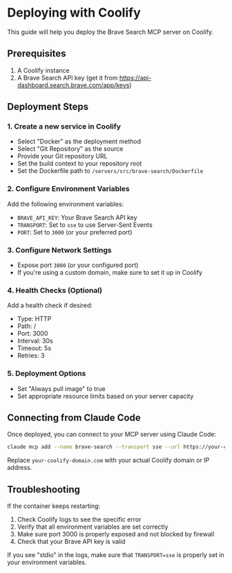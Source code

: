 # Deploying with Coolify

This guide will help you deploy the Brave Search MCP server on Coolify.

## Prerequisites

1. A Coolify instance
2. A Brave Search API key (get it from https://api-dashboard.search.brave.com/app/keys)

## Deployment Steps

### 1. Create a new service in Coolify

- Select "Docker" as the deployment method
- Select "Git Repository" as the source
- Provide your Git repository URL
- Set the build context to your repository root
- Set the Dockerfile path to `/servers/src/brave-search/Dockerfile`

### 2. Configure Environment Variables

Add the following environment variables:

- `BRAVE_API_KEY`: Your Brave Search API key
- `TRANSPORT`: Set to `sse` to use Server-Sent Events
- `PORT`: Set to `3000` (or your preferred port)

### 3. Configure Network Settings

- Expose port `3000` (or your configured port)
- If you're using a custom domain, make sure to set it up in Coolify

### 4. Health Checks (Optional)

Add a health check if desired:
- Type: HTTP
- Path: /
- Port: 3000
- Interval: 30s
- Timeout: 5s
- Retries: 3

### 5. Deployment Options

- Set "Always pull image" to true
- Set appropriate resource limits based on your server capacity

## Connecting from Claude Code

Once deployed, you can connect to your MCP server using Claude Code:

```bash
claude mcp add --name brave-search --transport sse --url https://your-coolify-domain.com:3000
```

Replace `your-coolify-domain.com` with your actual Coolify domain or IP address.

## Troubleshooting

If the container keeps restarting:

1. Check Coolify logs to see the specific error
2. Verify that all environment variables are set correctly
3. Make sure port 3000 is properly exposed and not blocked by firewall
4. Check that your Brave API key is valid

If you see "stdio" in the logs, make sure that `TRANSPORT=sse` is properly set in your environment variables.